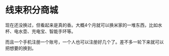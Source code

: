 # 线束积分商城

现在还没换过，但看起来是真的香。大概4个月就可以换米家的一堆东西，比如水杯、电水壶、充电宝、智能手环等。

而且一个手机注册一个账号，一个人也可以注册好几个了。差不多一轮下来就可以把想要的换到。